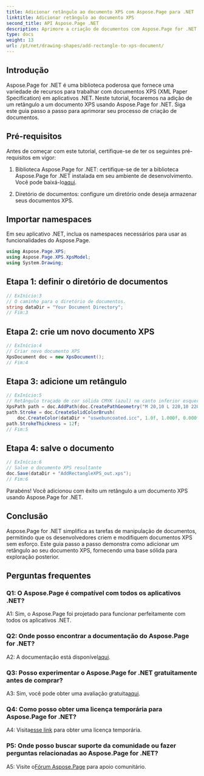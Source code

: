 ```yaml
---
title: Adicionar retângulo ao documento XPS com Aspose.Page para .NET
linktitle: Adicionar retângulo ao documento XPS
second_title: API Aspose.Page .NET
description: Aprimore a criação de documentos com Aspose.Page for .NET. Aprenda como adicionar retângulos a documentos XPS neste tutorial passo a passo.
type: docs
weight: 13
url: /pt/net/drawing-shapes/add-rectangle-to-xps-document/
---
```

## Introdução

Aspose.Page for .NET é uma biblioteca poderosa que fornece uma variedade de recursos para trabalhar com documentos XPS (XML Paper Specification) em aplicativos .NET. Neste tutorial, focaremos na adição de um retângulo a um documento XPS usando Aspose.Page for .NET. Siga este guia passo a passo para aprimorar seu processo de criação de documentos.

## Pré-requisitos

Antes de começar com este tutorial, certifique-se de ter os seguintes pré-requisitos em vigor:

1.  Biblioteca Aspose.Page for .NET: certifique-se de ter a biblioteca Aspose.Page for .NET instalada em seu ambiente de desenvolvimento. Você pode baixá-lo[aqui](https://releases.aspose.com/page/net/).

2. Diretório de documentos: configure um diretório onde deseja armazenar seus documentos XPS.

## Importar namespaces

Em seu aplicativo .NET, inclua os namespaces necessários para usar as funcionalidades do Aspose.Page.

```csharp
using Aspose.Page.XPS;
using Aspose.Page.XPS.XpsModel;
using System.Drawing;
```

## Etapa 1: definir o diretório de documentos

```csharp
// ExInício:3
// O caminho para o diretório de documentos.
string dataDir = "Your Document Directory";
// Fim:3
```

## Etapa 2: crie um novo documento XPS

```csharp
// ExInício:4
// Criar novo documento XPS
XpsDocument doc = new XpsDocument();
// Fim:4
```

## Etapa 3: adicione um retângulo

```csharp
// ExInício:5
// Retângulo traçado de cor sólida CMYK (azul) no canto inferior esquerdo
XpsPath path = doc.AddPath(doc.CreatePathGeometry("M 20,10 L 220,10 220,100 20,100 Z"));
path.Stroke = doc.CreateSolidColorBrush(
    doc.CreateColor(dataDir + "uswebuncoated.icc", 1.0f, 1.000f, 0.000f, 0.000f, 0.000f));
path.StrokeThickness = 12f;
// Fim:5
```

## Etapa 4: salve o documento

```csharp
// ExInício:6
// Salve o documento XPS resultante
doc.Save(dataDir + "AddRectangleXPS_out.xps");
// Fim:6
```

Parabéns! Você adicionou com êxito um retângulo a um documento XPS usando Aspose.Page for .NET.

## Conclusão

Aspose.Page for .NET simplifica as tarefas de manipulação de documentos, permitindo que os desenvolvedores criem e modifiquem documentos XPS sem esforço. Este guia passo a passo demonstra como adicionar um retângulo ao seu documento XPS, fornecendo uma base sólida para exploração posterior.

## Perguntas frequentes

### Q1: O Aspose.Page é compatível com todos os aplicativos .NET?

A1: Sim, o Aspose.Page foi projetado para funcionar perfeitamente com todos os aplicativos .NET.

### Q2: Onde posso encontrar a documentação do Aspose.Page for .NET?

 A2: A documentação está disponível[aqui](https://reference.aspose.com/page/net/).

### Q3: Posso experimentar o Aspose.Page for .NET gratuitamente antes de comprar?

 A3: Sim, você pode obter uma avaliação gratuita[aqui](https://releases.aspose.com/).

### Q4: Como posso obter uma licença temporária para Aspose.Page for .NET?

 A4: Visita[esse link](https://purchase.aspose.com/temporary-license/) para obter uma licença temporária.

### P5: Onde posso buscar suporte da comunidade ou fazer perguntas relacionadas ao Aspose.Page for .NET?

 A5: Visite o[Fórum Aspose.Page](https://forum.aspose.com/c/page/39) para apoio comunitário.